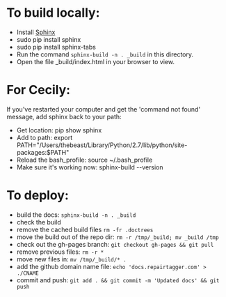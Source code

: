 To build locally:
=================

* Install [Sphinx](http://www.sphinx-doc.org/en/stable/install.html)
* sudo pip install sphinx
* sudo pip install sphinx-tabs
* Run the command ```sphinx-build -n . _build``` in this directory.
* Open the file _build/index.html in your browser to view.

For Cecily:
===========
If you've restarted your computer and get the 'command not found' message, add sphinx back to your path:
* Get location: pip show sphinx
* Add to path: export PATH="/Users/thebeast/Library/Python/2.7/lib/python/site-packages:$PATH"
* Reload the bash_profile: source ~/.bash_profile
* Make sure it's working now: sphinx-build --version

To deploy:
==========

* build the docs:
```sphinx-build -n . _build```
* check the build
* remove the cached build files
```rm -fr .doctrees```
* move the build out of the repo dir:
```rm -r /tmp/_build; mv _build /tmp```
* check out the gh-pages branch:
```git checkout gh-pages && git pull```
* remove previous files:
```rm -r *```
* move new files in:
```mv /tmp/_build/* .```
* add the github domain name file:
```echo 'docs.repairtagger.com' > ./CNAME```
* commit and push:
```git add . && git commit -m 'Updated docs' && git push```
